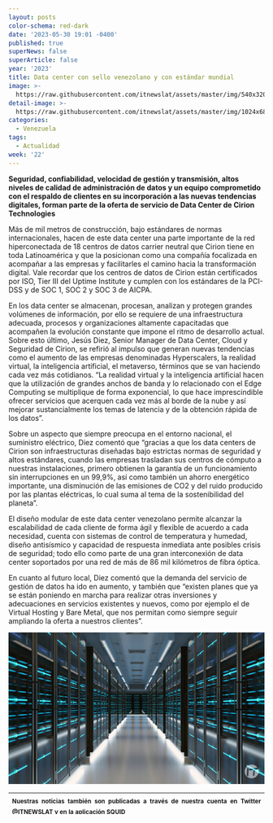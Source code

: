 ```yaml
---
layout: posts
color-schema: red-dark
date: '2023-05-30 19:01 -0400'
published: true
superNews: false
superArticle: false
year: '2023'
title: Data center con sello venezolano y con estándar mundial
image: >-
  https://raw.githubusercontent.com/itnewslat/assets/master/img/540x320/Pasillo-Data-center-p.jpg
detail-image: >-
  https://raw.githubusercontent.com/itnewslat/assets/master/img/1024x680/Pasillo-Data-center-g.jpg
categories:
  - Venezuela
tags:
  - Actualidad
week: '22'
---
```

**Seguridad, confiabilidad, velocidad de gestión y transmisión, altos niveles de calidad de administración de datos y un equipo comprometido con el respaldo de clientes en su incorporación a las nuevas tendencias digitales, forman parte de la oferta de servicio de Data Center de Cirion Technologies**

Más de mil metros de construcción, bajo estándares de normas internacionales, hacen de este data center una parte importante de la red hiperconectada de 18 centros de datos carrier neutral que Cirion tiene en toda Latinoamérica y que la posicionan como una compañía focalizada en acompañar a las empresas y facilitarles el camino hacia la transformación digital. Vale recordar que los centros de datos de Cirion están certificados por ISO, Tier III del Uptime Institute y cumplen con los estándares de la PCI-DSS y de SOC 1, SOC 2 y SOC 3 de AICPA.

En los data center se almacenan, procesan, analizan y protegen grandes volúmenes de información, por ello se requiere de una infraestructura adecuada, procesos y organizaciones altamente capacitadas que acompañen la evolución constante que impone el ritmo de desarrollo actual. Sobre esto último, Jesús Diez, Senior Manager de Data Center, Cloud y Seguridad de Cirion, se refirió al impulso que generan nuevas tendencias como el aumento de las empresas denominadas Hyperscalers, la realidad virtual, la inteligencia artificial, el metaverso, términos que se van haciendo cada vez más cotidianos. “La realidad virtual y la inteligencia artificial hacen que la utilización de grandes anchos de banda y lo relacionado con el Edge Computing se multiplique de forma exponencial, lo que hace imprescindible ofrecer servicios que acerquen cada vez más al borde de la nube y así mejorar sustancialmente los temas de latencia y de la obtención rápida de los datos”.

Sobre un aspecto que siempre preocupa en el entorno nacional, el suministro eléctrico, Diez comentó que “gracias a que los data centers de Cirion son infraestructuras diseñadas bajo estrictas normas de seguridad y altos estándares, cuando las empresas trasladan sus centros de cómputo a nuestras instalaciones, primero obtienen la garantía de un funcionamiento sin interrupciones en un 99,9%, así como también un ahorro energético importante, una disminución de las emisiones de CO2 y del ruido producido por las plantas eléctricas,  lo cual suma al tema de la sostenibilidad del planeta”.

El diseño modular de este data center venezolano permite alcanzar la escalabilidad de cada cliente de forma ágil y flexible de acuerdo a cada necesidad, cuenta con sistemas de control de temperatura y humedad, diseño antisísmico y capacidad de respuesta inmediata ante posibles crisis de seguridad; todo ello como parte de una gran interconexión de data center soportados por una red de más de 86 mil kilómetros de fibra óptica.

En cuanto al futuro local, Diez comentó que la demanda del servicio de gestión de datos ha ido en aumento, y también que “existen planes que ya se están poniendo en marcha para realizar otras inversiones y adecuaciones en servicios existentes y nuevos, como por ejemplo el de Virtual Hosting y Bare Metal, que nos permitan como siempre seguir ampliando la oferta a nuestros clientes”.

![](https://raw.githubusercontent.com/itnewslat/assets/master/img/540x320/Pasillo-Data-center-p.jpg)

<table style="height: 42px;" width="569">
<tbody>
<tr>
<td style="text-align: justify;"><sub><strong>Nuestras noticias también son publicadas a través de nuestra cuenta en Twitter <a href="https://twitter.com/itnewslat?lang=es">@ITNEWSLAT</a> y en la aplicación <a href="https://squidapp.co/en/">SQUID</a></strong></sub></td>
</tr>
</tbody>
</table>